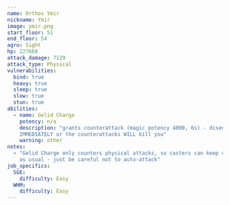 ```yaml
---
name: Orthos Ymir
nickname: Ymir
image: ymir.png
start_floor: 51
end_floor: 54
agro: Sight
hp: 227668
attack_damage: 7129
attack_type: Physical
vulnerabilities:
  bind: true
  heavy: true
  sleep: true
  slow: true
  stun: true
abilities:
  - name: Gelid Charge
    potency: n/a
    description: "grants counterattack (magic potency 4000, 6s) - disengage
    IMMEDIATELY or the counterattacks WILL kill you"
    warning: other
notes:
  - "Gelid Charge only counters physical attacks, so casters can keep casting
    as usual - just be careful not to auto-attack"
job_specifics:
  SGE:
    difficulty: Easy
  WHM:
    difficulty: Easy
---
```

